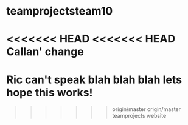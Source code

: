 teamprojectsteam10
==================
<<<<<<< HEAD
<<<<<<< HEAD
Callan' change
=======
Ric can't speak
blah blah blah 
lets hope this works! 
=======


>>>>>>> origin/master
>>>>>>> origin/master
teamprojects website 
